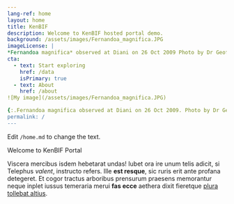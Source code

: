 ```yaml
---
lang-ref: home
layout: home
title: KenBIF
description: Welcome to KenBIF hosted portal demo.
background: /assets/images/Fernandoa_magnifica.JPG
imageLicense: |
*Fernandoa magnifica* observed at Diani on 26 Oct 2009 Photo by Dr Geoffrey Mwachala http://creativecommons.org/licenses/by/4.0/" CC BY 4.0)  
cta:
  - text: Start exploring
    href: /data
    isPrimary: true
  - text: About
    href: /about
![My image](/assets/images/Fernandoa_magnifica.JPG)

{:.Fernandoa magnifica observed at Diani on 26 Oct 2009. Photo by Dr Geoffrey Mwachala (http://creativecommons.org/licenses/by/4.0/" CC BY 4.0)}
permalink: /
---
```


Edit `/home.md` to change the text.

Welcome to KenBIF Portal

Viscera mercibus isdem hebetarat undas! Iubet ora ire unum telis adicit, si
Telephus *valent*, instructo refers. Ille **est resque**, sic ruris erit ante
profana detegeret. Et cogor tractus arboribus prensurum praesens memorantur
neque inplet iussus temeraria merui **fas ecce** aethera dixit fieretque [plura
tollebat altius](http://virgineusque.net/est.html).
